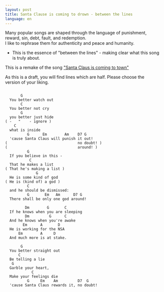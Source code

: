 ```yaml
---
layout: post
title: Santa Clause is coming to drown - between the lines
language: en
---
```


Many popular songs are shaped through the language of punishment, reward,
sin, debt, fault, and redemption.  
I like to rephrase them for authenticity and peace and humanity.  
- This is the essence of "between the lines" - making clear what this song is
truly about.

This is a remake of the song ["Santa Claus is coming to town"](http://www.metrolyrics.com/santa-claus-is-coming-to-town-lyrics-christmas-song.html)

As this is a draft, you will find lines which are half.
Please choose the version of your liking.

```

       G
  You better watch out
       C
  You better not cry
       G
  you better just hide
( -   "    - ignore )
    C
  what is inside
          G      Em        Am    D7 G
  'cause Santa Claus will punish it out!
(                                no doubt! )
(                                around! )
          G
  If you believe in this -
           C
  That he makes a list
( That he's making a list )
              G
  He is some kind of god
( He is (kind of) a god )
          C
  and he should be dismissed:
          G       Em   Am      D7 G
  There shall be only one god around!
  
         Dm        G       C
  If he knows when you are sleeping
         Dm         G      C
  And he knows when you're awake
        Em      A       D
  He is working for the NSA
      Em        A     D
  And much more is at stake.
  
       G
  You better straight out
      C
  Be telling a lie
   G
  Garble your heart,
            C
  Make your feelings die
          G     Em    Am         D7  G
  'cause Santa Claus rewards it, no doubt!

```
